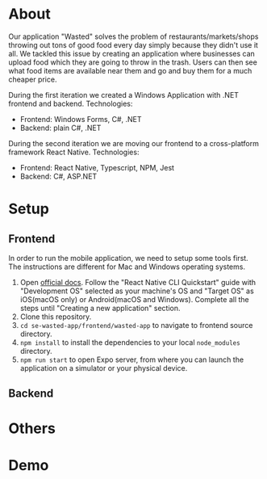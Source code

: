 # About
Our application "Wasted" solves the problem of restaurants/markets/shops throwing out tons of good food every day simply because they didn't use it all. We tackled this issue by creating an application where businesses can upload food which they are going to throw in the trash. Users can then see what food items are available near them and go and buy them for a much cheaper price.

During the first iteration we created a Windows Application with .NET frontend and backend. Technologies:
- Frontend: Windows Forms, C#, .NET
- Backend: plain C#, .NET

During the second iteration we are moving our frontend to a cross-platform framework React Native. Technologies:
- Frontend: React Native, Typescript, NPM, Jest
- Backend: C#, ASP.NET

# Setup
## Frontend
In order to run the mobile application, we need to setup some tools first. The instructions are different for Mac and Windows operating systems.

1. Open [official docs](https://reactnative.dev/docs/environment-setup). Follow the "React Native CLI Quickstart" guide with "Development OS" selected as your machine's OS and "Target OS" as iOS(macOS only) or Android(macOS and Windows). Complete all the steps until "Creating a new application" section.
2. Clone this repository.
3. `cd se-wasted-app/frontend/wasted-app` to navigate to frontend source directory.
4. `npm install` to install the dependencies to your local `node_modules` directory.
5. `npm run start` to open Expo server, from where you can launch the application on a simulator or your physical device.

## Backend

# Others

# Demo
